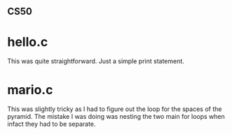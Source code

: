 ## CS50
# hello.c
This was quite straightforward. Just a simple print statement.

# mario.c
This was slightly tricky as I had to figure out the loop for the spaces of the pyramid. The mistake I was doing was nesting the two main for loops when infact they had to be separate.
